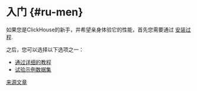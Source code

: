# 入门 {#ru-men}

如果您是ClickHouse的新手，并希望亲身体验它的性能，首先您需要通过 [安装过程](install.md).

之后，您可以选择以下选项之一：

- [通过详细的教程](tutorial.md)
- [试验示例数据集](example_datasets/ontime.md)

[来源文章](https://clickhouse.tech/docs/zh/getting_started/) <!--hide-->
